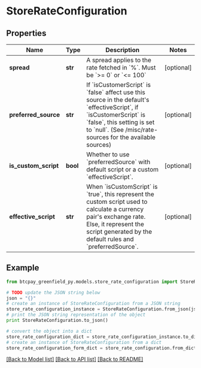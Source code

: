 # StoreRateConfiguration


## Properties
Name | Type | Description | Notes
------------ | ------------- | ------------- | -------------
**spread** | **str** | A spread applies to the rate fetched in &#x60;%&#x60;. Must be &#x60;&gt;&#x3D; 0&#x60; or &#x60;&lt;&#x3D; 100&#x60; | [optional] 
**preferred_source** | **str** | If &#x60;isCustomerScript&#x60; is &#x60;false&#x60; affect use this source in the default&#39;s &#x60;effectiveScript&#x60;, if &#x60;isCustomerScript&#x60; is &#x60;false&#x60;, this setting is set to &#x60;null&#x60;. (See /misc/rate-sources for the available sources) | [optional] 
**is_custom_script** | **bool** | Whether to use &#x60;preferredSource&#x60; with default script or a custom &#x60;effectiveScript&#x60;. | [optional] 
**effective_script** | **str** | When &#x60;isCustomScript&#x60; is &#x60;true&#x60;, this represent the custom script used to calculate a currency pair&#39;s exchange rate. Else, it represent the script generated by the default rules and &#x60;preferredSource&#x60;. | [optional] 

## Example

```python
from btcpay_greenfield_py.models.store_rate_configuration import StoreRateConfiguration

# TODO update the JSON string below
json = "{}"
# create an instance of StoreRateConfiguration from a JSON string
store_rate_configuration_instance = StoreRateConfiguration.from_json(json)
# print the JSON string representation of the object
print StoreRateConfiguration.to_json()

# convert the object into a dict
store_rate_configuration_dict = store_rate_configuration_instance.to_dict()
# create an instance of StoreRateConfiguration from a dict
store_rate_configuration_form_dict = store_rate_configuration.from_dict(store_rate_configuration_dict)
```
[[Back to Model list]](../README.md#documentation-for-models) [[Back to API list]](../README.md#documentation-for-api-endpoints) [[Back to README]](../README.md)


